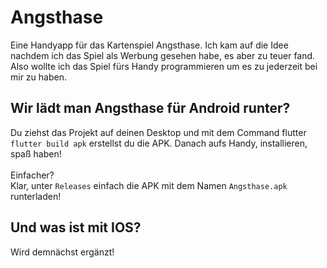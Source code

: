 # Angsthase

Eine Handyapp für das Kartenspiel Angsthase.
Ich kam auf die Idee nachdem ich das Spiel als Werbung gesehen habe, es aber zu teuer fand. Also wollte ich das Spiel fürs Handy programmieren um es zu jederzeit bei mir zu haben.

## Wir lädt man Angsthase für Android runter?
Du ziehst das Projekt auf deinen Desktop und mit dem Command flutter ```flutter build apk``` erstellst du die APK. Danach aufs Handy, installieren, spaß haben!
<br>
<br>
Einfacher? <br>
Klar, unter ```Releases``` einfach die APK mit dem Namen ```Angsthase.apk``` runterladen!

## Und was ist mit IOS?
Wird demnächst ergänzt!
